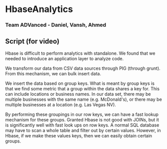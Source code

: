 # HbaseAnalytics

### Team ADVanced - Daniel, Vansh, Ahmed


## Script (for video)
Hbase is difficult to perform analytics with standalone. We found that we needed to introduce an application layer to analyze code. 

We transform our data from CSV data sources through PIG (through grunt). From this mechanism, we can bulk insert data.

We insert the data based on group keys. What is meant by group keys is that we find some metric that a group within the data shares a key for. This can include locations or business names. In our data set, there may be multiple businesses with the same name (e.g. McDonald's), or there may be multiple businesses at a location (e.g. Las Vegas NV).

By performing these groupings in our row keys, we can have a fast lookup mechanism for these groups. Granted Hbase is not good with JOINs, but it is significantly well with fast look ups on row keys. A normal SQL database may have to scan a whole table and filter out by certain values. However, in Hbase, if we make these values keys, then we can easily obtain certain groups.

